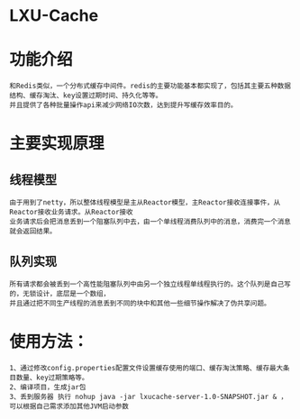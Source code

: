 # LXU-Cache
    
# 功能介绍
	和Redis类似，一个分布式缓存中间件。redis的主要功能基本都实现了，包括其主要五种数据结构、缓存淘汰、key设置过期时间、持久化等等。
	并且提供了各种批量操作api来减少网络IO次数，达到提升写缓存效率目的。
# 主要实现原理
## 线程模型
    由于用到了netty，所以整体线程模型是主从Reactor模型，主Reactor接收连接事件，从Reactor接收业务请求。从Reactor接收
	业务请求后会把消息丢到一个阻塞队列中去，由一个单线程消费队列中的消息，消费完一个消息就会返回结果。
## 队列实现
	所有请求都会被丢到一个高性能阻塞队列中由另一个独立线程单线程执行的。这个队列是自己写的，无锁设计，底层是一个数组，
	并且通过把不同生产线程的消息丢到不同的块中和其他一些细节操作解决了伪共享问题。




# 	使用方法：
    1、通过修改config.properties配置文件设置缓存使用的端口、缓存淘汰策略、缓存最大条目数量、key过期策略等。
    2、编译项目，生成jar包
    3、丢到服务器 执行 nohup java -jar lxucache-server-1.0-SNAPSHOT.jar & ，可以根据自己需求添加其他JVM启动参数
